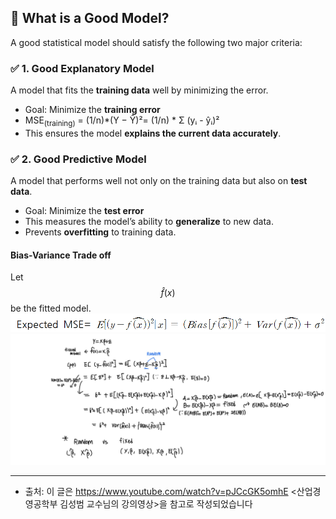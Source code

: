 ## 📌 What is a Good Model?
A good statistical model should satisfy the following two major criteria:

### ✅ 1. Good Explanatory Model  
A model that fits the **training data** well by minimizing the error.

- Goal: Minimize the **training error**
- MSE<sub>(training)</sub> = (1/n)*(Y − Ŷ)²= (1/n) * Σ (yᵢ - ŷᵢ)²
- This ensures the model **explains the current data accurately**.

### ✅ 2. Good Predictive Model  
A model that performs well not only on the training data but also on **test data**.

- Goal: Minimize the **test error**
- This measures the model’s ability to **generalize** to new data.
- Prevents **overfitting** to training data.

#### Bias-Variance Trade off
Let $$\hat{f}(x)$$ be the fitted model.
![Bias-Variance Trade off](https://raw.githubusercontent.com/Chaewon-Park-STUDY/High-Dimension/main/images/1.png)
![Bias-Variance Trade off](https://raw.githubusercontent.com/Chaewon-Park-STUDY/High-Dimension/main/images/2.jpeg)



---






* 출처:
이 글은 https://www.youtube.com/watch?v=pJCcGK5omhE <산업경영공학부 김성범 교수님의 강의영상>을 참고로 작성되었습니다

